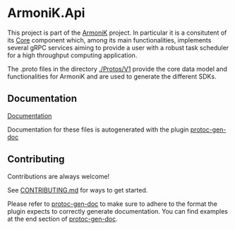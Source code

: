 # ArmoniK.Api

This project is part of the [ArmoniK](https://github.com/aneoconsulting/ArmoniK) project.
In particular it is a consitutent of its [Core](https://github.com/aneoconsulting/ArmoniK.Core)
component which, among its main functionalities, implements several gRPC services aiming to
provide a user with a robust task scheduler for a high throughput computing application.

The .proto files in the directory [./Protos/V1](https://github.com/aneoconsulting/ArmoniK.Api/tree/main/Protos/V1) 
provide the core data model and functionalities for ArmoniK and are used to generate the different SDKs.

## Documentation

[Documentation](https://aneoconsulting.github.io/ArmoniK.Api/api/index.html)

Documentation for these files is autogenerated with the plugin [protoc-gen-doc](https://github.com/pseudomuto/protoc-gen-doc)

## Contributing

Contributions are always welcome!

See [CONTRIBUTING.md](https://github.com/aneoconsulting/ArmoniK.Api/blob/main/CONTRIBUTING.md) for ways to get started.

Please refer to [protoc-gen-doc](https://github.com/pseudomuto/protoc-gen-doc) to make sure to adhere to
the format the plugin expects to correctly generate documentation. You can find examples at the end section of [protoc-gen-doc](https://github.com/pseudomuto/protoc-gen-doc#output-example).
